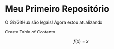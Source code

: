 Meu Primeiro Repositório
========================

O Git/GitHub são legais!
Agora estou atualizando

Create Table of Contents

$$
f(x) = x
$$
